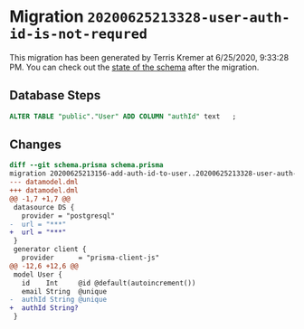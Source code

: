 # Migration `20200625213328-user-auth-id-is-not-requred`

This migration has been generated by Terris Kremer at 6/25/2020, 9:33:28 PM.
You can check out the [state of the schema](./schema.prisma) after the migration.

## Database Steps

```sql
ALTER TABLE "public"."User" ADD COLUMN "authId" text   ;
```

## Changes

```diff
diff --git schema.prisma schema.prisma
migration 20200625213156-add-auth-id-to-user..20200625213328-user-auth-id-is-not-requred
--- datamodel.dml
+++ datamodel.dml
@@ -1,7 +1,7 @@
 datasource DS {
   provider = "postgresql"
-  url = "***"
+  url = "***"
 }
 generator client {
   provider      = "prisma-client-js"
@@ -12,6 +12,6 @@
 model User {
   id    Int     @id @default(autoincrement())
   email String  @unique
-  authId String @unique
+  authId String?
 }
```


